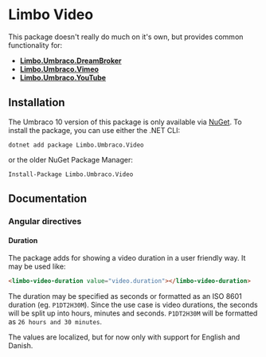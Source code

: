 # Limbo Video

This package doesn't really do much on it's own, but provides common functionality for:

- [**Limbo.Umbraco.DreamBroker**](https://github.com/limbo-works/Limbo.Umbraco.DreamBroker)
- [**Limbo.Umbraco.Vimeo**](https://github.com/limbo-works/Limbo.Umbraco.Vimeo)
- [**Limbo.Umbraco.YouTube**](https://github.com/limbo-works/Limbo.Umbraco.YouTube)

## Installation

The Umbraco 10 version of this package is only available via [NuGet](https://github.com/limbo-works/Limbo.Umbraco.Video/releases/tag/v2.0.0). To install the package, you can use either the .NET CLI:

```
dotnet add package Limbo.Umbraco.Video
```

or the older NuGet Package Manager:

```
Install-Package Limbo.Umbraco.Video
```


## Documentation

### Angular directives

#### Duration

The package adds for showing a video duration in a user friendly way. It may be used like:

```html
<limbo-video-duration value="video.duration"></limbo-video-duration>
```

The duration may be specified as seconds or formatted as an ISO 8601 duration (eg. `P1DT2H30M`). Since the use case is video durations, the seconds will be split up into hours, minutes and seconds. `P1DT2H30M` will be formatted as `26 hours and 30 minutes`.

The values are localized, but for now only with support for English and Danish.
